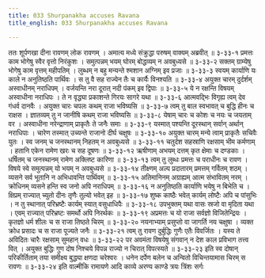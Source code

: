 ```yaml
---
title: 033 Shurpanakha accuses Ravana
title_english: 033 Shurpanakha accuses Ravana

---
```

<div class="audioEmbed"  caption="श्रीराम-हरिसीताराममूर्ति-घनपाठिभ्यां वचनम्" src="https://archive.org/download/Ramayana-recitation-Sriram-harisItArAmamUrti-Ghanapaati-v2/Kanda_3/Kanda_3_ARK-033-Ravana_Nirbhartha_Sanaa.mp3"></div>
ततः शूर्पणखा दीना रावणम् लोक रावणम् ।  
अमात्य मध्ये संक्रुद्धा परुषम् वाक्यम् अब्रवीत् ॥ ३-३३-१  
प्रमत्तः काम भोगेषु स्वैर वृत्तो निरंकुशः ।  
समुत्पन्नम् भयम् घोरम् बोद्धव्यम् न अवबुध्यसे ॥ ३-३३-२  
सक्तम् ग्राम्येषु भोगेषु काम वृत्तम् महीपतिम् ।  
लुब्धम् न बहु मन्यन्ते श्मशान अग्निम् इव प्रजाः ॥ ३-३३-३  
स्वयम् कार्याणि यः काले न अनुतिष्ठति पार्थिवः ।  
स तु वै सह राज्येन तैः च कार्यैः विनश्यति ॥ ३-३३-४  
अयुक्त चारम् दुर्दर्शम् अस्वाधीनम् नराधिपम् ।  
वर्जयन्ति नरा दूरात् नदी पंकम् इव द्विपाः ॥ ३-३३-५  
ये न रक्षन्ति विषयम् अस्वाधीना नराधिपः ।  
ते न वृद्ध्या प्रकाशन्ते गिरयः सागरे यथा ॥ ३-३३-६  
आत्मवद्भिः विगृह्य त्वम् देव गंधर्व दानवैः ।  
अयुक्त चारः चपलः कथम् राजा भविष्यसि ॥ ३-३३-७  
त्वम् तु बाल स्वभावत् च बुद्धि हीनः च राक्षस ।  
ज्ञातव्यम् तु न जानीषि कथम् राजा भविष्यसि ॥ ३-३३-८  
येषाम् चारः च कोशः च नयः च जयताम् वर ।  
अस्वाधीना नरेन्द्राणाम् प्राकृतैः ते जनैः समाः ॥ ३-३३-९  
यस्मात् पश्यन्ति दूरस्थान् सर्वान् अर्थान् नराधिपाः ।  
चारेण तस्मात् उच्यन्ते राजानो दीर्घ चक्षुषः ॥ ३-३३-१०  
अयुक्त चारम् मन्ये त्वाम् प्राकृतैः सचिवैः युतः ।  
स्व जनम् च जनस्थानम् निहतम् न अवबुध्यसे ॥ ३-३३-११  
चतुर्दश सहस्राणि रक्षसाम् भीम कर्मणाम् ।  
हतानि एकेन रामेण खरः च सह दूषणः ॥ ३-३३-१२  
ऋषीणाम् अभयम् दत्तम् कृत क्षेमाः च दण्डकाः ।  
धर्षितम् च जनस्थानम् रामेण अक्लिष्ट कारिणा ॥ ३-३३-१३  
त्वम् तु लुब्धः प्रमत्तः च पराधीनः च रावण ।  
विषये स्वे समुत्पन्नम् यो भयम् न अवबुध्यसे ॥ ३-३३-१४  
तीक्ष्णम् अल्प प्रदातारम् प्रमत्तम् गर्वितम् शठम् ।  
व्यसने सर्व भूतानि न अभिधावन्ति पार्थिवम् ॥ ३-३३-१५  
अतिमानिनम् अग्राह्यम् आत्म संभावितम् नरम् ।  
क्रोधिनम् व्यसने हन्ति स्व जनो अपि नराधिपम् ॥ ३-३३-१६  
न अनुतिष्ठति कार्याणि भयेषु न बिभेति च ।  
क्षिप्रम् राज्यात् च्युतो दीनः तृणैः तुल्यो भवेत् इह ॥ ३-३३-१७  
शुष्क काष्ठैः भवेत् कार्यम् लोष्टैः अपि च पांसुभिः ।  
न तु स्थानात् परिभ्रष्टैः कार्यम् स्यात् वसुधाधिपैः ॥ ३-३३-१८  
उपभुक्तम् यथा वासः स्रजो वा मृदिता यथा ।  
एवम् राज्यात् परिभ्रष्टः समर्थो अपि निरर्थकः ॥ ३-३३-१९  
अप्रमत्तः च यो राजा सर्वज्ञो विजितेन्द्रियः ।  
कृतज्ञो धर्म शीलः च स राजा तिष्ठते चिरम् ॥ ३-३३-२०  
नयनाभ्याम् प्रसुप्तो वा जागर्ति नय चक्षुषा ।  
व्यक्त क्रोध प्रसादः च स राजा पूज्यते जनैः ॥ ३-३३-२१  
त्वम् तु रावण दुर्बुद्धिः गुणैः एतैः विवर्जितः ।  
यस्य ते अविदितः चारैः रक्षसाम् सुमहान् वधः ॥ ३-३३-२२  
पर अवमंता विषयेषु संगवान्  
न देश काल प्रविभाग तत्त्व वित् ।  
अयुक्त बुद्धिः गुण दोष निश्चये  
विपन्न राज्यो न चिरात् विपत्स्यते ॥ ३-३३-२३  
इति स्व दोषान् परिकीर्तिताम् तया  
समीक्ष्य बुद्ध्या क्षणदा चरेश्वरः ।  
धनेन दर्पेण बलेन च अन्वितो  
विचिन्तयामास चिरम् स रावणः ॥ ३-३३-२४  
इति वाल्मीकि रामायणे आदि काव्ये अरण्य काण्डे त्रयः त्रिंशः सर्गः